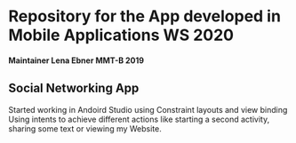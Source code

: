 # Repository for the App developed in Mobile Applications WS 2020
#### Maintainer Lena Ebner MMT-B 2019

## Social Networking App

Started working in Andoird Studio using Constraint layouts and view binding
Using intents to achieve different actions like starting a second activity, sharing some text or viewing my Website.  

